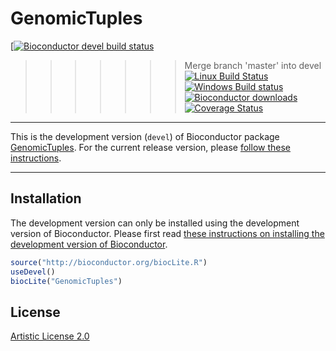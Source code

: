 # GenomicTuples

[[![Bioconductor devel build status](http://bioconductor.org/shields/build/devel/bioc/GenomicTuples.svg)](http://bioconductor.org/checkResults/devel/bioc-LATEST/GenomicTuples/)
>>>>>>> Merge branch 'master' into devel
[![Linux Build Status](https://travis-ci.org/PeteHaitch/GenomicTuples.svg?branch=master)](https://travis-ci.org/PeteHaitch/GenomicTuples)
[![Windows Build status](https://ci.appveyor.com/api/projects/status/github/PeteHaitch/GenomicTuples?svg=true)](https://ci.appveyor.com/project/PeteHaitch/GenomicTuples)
[![Bioconductor downloads](http://bioconductor.org/shields/downloads/GenomicTuples.svg)](http://bioconductor.org/packages/stats/bioc/GenomicTuples.html)
[![Coverage Status](https://coveralls.io/repos/PeteHaitch/GenomicTuples/badge.svg?branch=master)](https://coveralls.io/r/PeteHaitch/GenomicTuples?branch=master)

---

This is the development version (`devel`) of Bioconductor package
[GenomicTuples](http://bioconductor.org/packages/devel/bioc/html/GenomicTuples.html).
For the current release version, please
[follow these instructions](http://bioconductor.org/packages/release/bioc/html/GenomicTuples.html).

---

## Installation

The development version can only be installed using the development version of
Bioconductor. Please first read
[these instructions on installing the development version of Bioconductor](http://www.bioconductor.org/developers/how-to/useDevel/).

```r
source("http://bioconductor.org/biocLite.R")
useDevel()
biocLite("GenomicTuples")
```

## License

[Artistic License 2.0](https://www.r-project.org/Licenses/Artistic-2.0)
